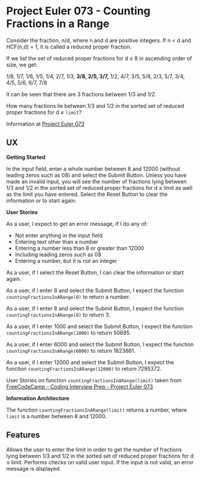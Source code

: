 # Project Euler 073 - Counting Fractions in a Range

Consider the fraction, n/d, where n and d are positive integers.  If n &lt; d and HCF(n,d) = 1, it is called a reduced proper fraction.

If we list the set of reduced proper fractions for d &le; 8 in ascending order of size, we get:

1/8, 1/7, 1/6, 1/5, 1/4, 2/7, 1/3, <strong>3/8, 2/5, 3/7,</strong> 1/2, 4/7, 3/5, 5/8, 2/3, 5/7, 3/4, 4/5, 5/6, 6/7, 7/8

It can be seen that there are 3 fractions between 1/3 and 1/2.

How many fractions lie between 1/3 and 1/2 in the sorted set of reduced proper fractions for d &le; `limit`?

Information at [Project Euler 073](https://projecteuler.net/problem=73)

## UX

**Getting Started**

In the input field, enter a whole number between 8 and 12000 (without leading zeros such as 08) and select the Submit Button.  Unless you have made an invalid input, you will see the number of fractions lying between 1/3 and 1/2 in the sorted set of reduced proper fractions for d &le; limit as well as the limit you have entered.  Select the Reset Button to clear the information or to start again.

**User Stories**

As a user, I expect to get an error message, if I do any of:

- Not enter anything in the input field
- Entering text other than a number
- Entering a number less than 8 or greater than 12000
- Including leading zeros such as 08
- Entering a number, but it is not an integer

As a user, if I select the Reset Button, I can clear the information or start again.

As a user, if I enter 8 and select the Submit Button, I expect the function `countingFractionsInARange(8)` to return a number.

As a user, if I enter 8 and select the Submit Button, I expect the function `countingFractionsInARange(8)` to return 3.

As a user, if I enter 1000 and select the Submit Button, I expect the function `countingFractionsInARange(1000)` to return 50695.

As a user, if I enter 6000 and select the Submit Button, I expect the function `countingFractionsInARange(6000)` to return 1823861.

As a user, if I enter 12000 and select the Submit Button, I expect the function `countingFractionsInARange(12000)` to return 7295372.

User Stories on function `countingFractionsInARange(limit)` taken from [FreeCodeCamp - Coding Interview Prep - Project Euler 073](https://www.freecodecamp.org/learn/coding-interview-prep/project-euler/problem-73-counting-fractions-in-a-range)

**Information Architecture**

The function `countingFractionsInARange(limit)` returns a number, where `limit` is a number between 8 and 12000.

## Features

Allows the user to enter the limit in order to get the number of fractions lying between 1/3 and 1/2 in the sorted set of reduced proper fractions for d &le; limit.  Performs checks on valid user input.  If the input is not valid, an error message is displayed.

